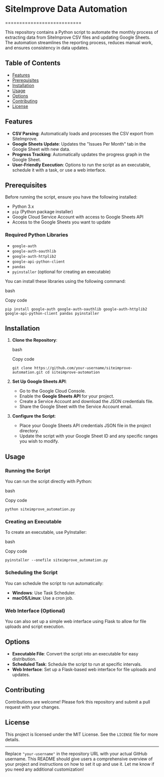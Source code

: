 # SiteImprove Data Automation
===========================

This repository contains a Python script to automate the monthly process of extracting data from SiteImprove CSV files and updating Google Sheets. The automation streamlines the reporting process, reduces manual work, and ensures consistency in data updates.

Table of Contents
-----------------

-   [Features](#features)
-   [Prerequisites](#prerequisites)
-   [Installation](#installation)
-   [Usage](#usage)
-   [Options](#options)
-   [Contributing](#contributing)
-   [License](#license)

Features
--------

-   **CSV Parsing**: Automatically loads and processes the CSV export from SiteImprove.
-   **Google Sheets Update**: Updates the "Issues Per Month" tab in the Google Sheet with new data.
-   **Progress Tracking**: Automatically updates the progress graph in the Google Sheet.
-   **User-Friendly Execution**: Options to run the script as an executable, schedule it with a task, or use a web interface.

Prerequisites
-------------

Before running the script, ensure you have the following installed:

-   Python 3.x
-   `pip` (Python package installer)
-   Google Cloud Service Account with access to Google Sheets API
-   Access to the Google Sheets you want to update

### Required Python Libraries

-   `google-auth`
-   `google-auth-oauthlib`
-   `google-auth-httplib2`
-   `google-api-python-client`
-   `pandas`
-   `pyinstaller` (optional for creating an executable)

You can install these libraries using the following command:

bash

Copy code

`pip install google-auth google-auth-oauthlib google-auth-httplib2 google-api-python-client pandas pyinstaller`

Installation
------------

1.  **Clone the Repository**:

    bash

    Copy code

    `git clone https://github.com/your-username/siteimprove-automation.git
    cd siteimprove-automation`

2.  **Set Up Google Sheets API**:

    -   Go to the Google Cloud Console.
    -   Enable the **Google Sheets API** for your project.
    -   Create a Service Account and download the JSON credentials file.
    -   Share the Google Sheet with the Service Account email.
3.  **Configure the Script**:

    -   Place your Google Sheets API credentials JSON file in the project directory.
    -   Update the script with your Google Sheet ID and any specific ranges you wish to modify.

Usage
-----

### Running the Script

You can run the script directly with Python:

bash

Copy code

`python siteimprove_automation.py`

### Creating an Executable

To create an executable, use PyInstaller:

bash

Copy code

`pyinstaller --onefile siteimprove_automation.py`

### Scheduling the Script

You can schedule the script to run automatically:

-   **Windows**: Use Task Scheduler.
-   **macOS/Linux**: Use a cron job.

### Web Interface (Optional)

You can also set up a simple web interface using Flask to allow for file uploads and script execution.

Options
-------

-   **Executable File**: Convert the script into an executable for easy distribution.
-   **Scheduled Task**: Schedule the script to run at specific intervals.
-   **Web Interface**: Set up a Flask-based web interface for file uploads and updates.

Contributing
------------

Contributions are welcome! Please fork this repository and submit a pull request with your changes.

License
-------

This project is licensed under the MIT License. See the `LICENSE` file for more details.

* * * * *

Replace `"your-username"` in the repository URL with your actual GitHub username. This README should give users a comprehensive overview of your project and instructions on how to set it up and use it. Let me know if you need any additional customization!
